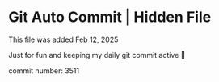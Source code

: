 # Git Auto Commit | Hidden File

This file was added Feb 12, 2025

Just for fun and keeping my daily git commit active 🤪

commit number: 3511
